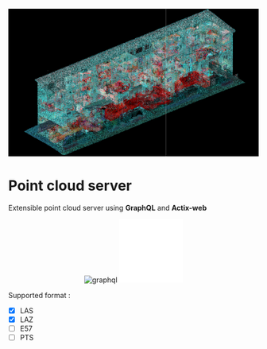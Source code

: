 ![point-cloud-preview](assets/point-cloud.png)

# Point cloud server

Extensible point cloud server using **GraphQL** and **Actix-web**

<p align="center"><img src="https://upload.wikimedia.org/wikipedia/commons/1/17/GraphQL_Logo.svg" alt="graphql" width="128"/> <img src="assets/actix-white.png" alt="graphql" width="128"/></p>

Supported format :

- [x] LAS
- [x] LAZ
- [ ] E57
- [ ] PTS
